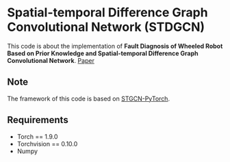 # Spatial-temporal Difference Graph Convolutional Network (STDGCN)
This code is about the implementation of **Fault Diagnosis of Wheeled Robot Based on Prior Knowledge and Spatial-temporal Difference Graph Convolutional Network**. 
[Paper](https://ieeexplore.ieee.org/document/9896173)

 ## Note
  The framework of this code is based on [STGCN-PyTorch](https://github.com/FelixOpolka/STGCN-PyTorch).


 ## Requirements
  
  * Torch == 1.9.0
  * Torchvision == 0.10.0
  * Numpy
  



